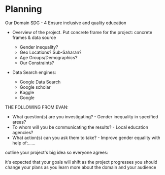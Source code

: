 # Planning

Our Domain SDG - 4 Ensure inclusive and quality education

- Overview of the project. Put concrete frame for the project: concrete frames & data source
    - Gender inequality?
    - Geo Locations? Sub-Saharan?
    - Age Groups/Demographics?
    - Our Constraints?
    
  
- Data Search engines:
    - Google Data Search
    - Google scholar
    - Kaggle
    - Google 
    
    
 THE FOLLOWING FROM EVAN: 
  - What question(s) are you investigating? - Gender inequality in specified areas? 
  - To whom will you be communicating the results? - Local education agencies?
  - What action(s) can you ask them to take?  - Improve gender equality with help of:......   
    



outline your project's big idea so everyone agrees:



  it's expected that your goals will shift as the project progresses
  you should change your plans as you learn more about the domain and your audience


